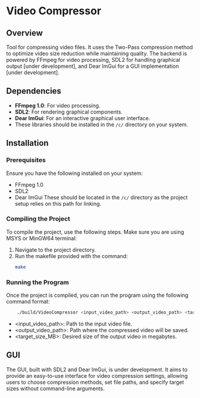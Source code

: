 # Video Compressor

## Overview
Tool for compressing video files. It uses the Two-Pass compression method to optimize video size reduction while maintaining quality. The backend is powered by FFmpeg for video processing, SDL2 for handling graphical output [under development], and Dear ImGui for a  GUI implementation [under development].

## Dependencies
- **FFmpeg 1.0**: For video processing.
- **SDL2**: For rendering graphical components.
- **Dear ImGui**: For an interactive graphical user interface.
- These libraries should be installed in the `/c/` directory on your system.

## Installation

### Prerequisites
Ensure you have the following installed on your system:
- FFmpeg 1.0
- SDL2
- Dear ImGui
These should be located in the `/c/` directory as the project setup relies on this path for linking.

### Compiling the Project
To compile the project, use the following steps. Make sure you are using MSYS or MinGW64 terminal:

1. Navigate to the project directory.
2. Run the makefile provided with the command:
   ```bash
   make
    ```
### Running the Program

Once the project is compiled, you can run the program using the following command format:
```bash
    ./build/VideoCompressor <input_video_path> <output_video_path> <target_size_MB>
```
- <input_video_path>: Path to the input video file.
- <output_video_path>: Path where the compressed video will be saved.
- <target_size_MB>: Desired size of the output video in megabytes.

## GUI
The GUI, built with SDL2 and Dear ImGui, is under development. It aims to provide an easy-to-use interface for video compression settings, allowing users to choose compression methods, set file paths, and specify target sizes without command-line arguments.

